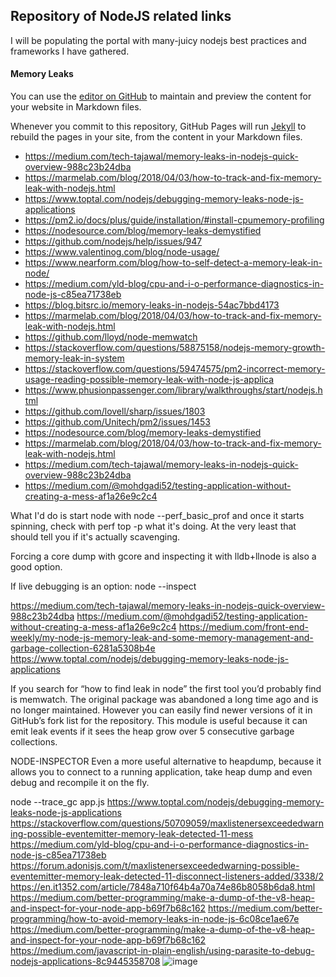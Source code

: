 ## Repository of NodeJS related links

I will be populating the portal with many-juicy nodejs best practices and frameworks I have gathered.

#### Memory Leaks
You can use the [editor on GitHub](https://github.com/ashutoshkumars/myweb/edit/gh-pages/index.md) to maintain and preview the content for your website in Markdown files.

Whenever you commit to this repository, GitHub Pages will run [Jekyll](https://jekyllrb.com/) to rebuild the pages in your site, from the content in your Markdown files.

- https://medium.com/tech-tajawal/memory-leaks-in-nodejs-quick-overview-988c23b24dba
- https://marmelab.com/blog/2018/04/03/how-to-track-and-fix-memory-leak-with-nodejs.html
- https://www.toptal.com/nodejs/debugging-memory-leaks-node-js-applications
- https://pm2.io/docs/plus/guide/installation/#install-cpumemory-profiling
- https://nodesource.com/blog/memory-leaks-demystified
- https://github.com/nodejs/help/issues/947
- https://www.valentinog.com/blog/node-usage/
- https://www.nearform.com/blog/how-to-self-detect-a-memory-leak-in-node/
- https://medium.com/yld-blog/cpu-and-i-o-performance-diagnostics-in-node-js-c85ea71738eb
- https://blog.bitsrc.io/memory-leaks-in-nodejs-54ac7bbd4173
- https://marmelab.com/blog/2018/04/03/how-to-track-and-fix-memory-leak-with-nodejs.html
- https://github.com/lloyd/node-memwatch
- https://stackoverflow.com/questions/58875158/nodejs-memory-growth-memory-leak-in-system
- https://stackoverflow.com/questions/59474575/pm2-incorrect-memory-usage-reading-possible-memory-leak-with-node-js-applica
- https://www.phusionpassenger.com/library/walkthroughs/start/nodejs.html
- https://github.com/lovell/sharp/issues/1803
- https://github.com/Unitech/pm2/issues/1453
- https://nodesource.com/blog/memory-leaks-demystified
- https://marmelab.com/blog/2018/04/03/how-to-track-and-fix-memory-leak-with-nodejs.html
- https://medium.com/tech-tajawal/memory-leaks-in-nodejs-quick-overview-988c23b24dba
- https://medium.com/@mohdgadi52/testing-application-without-creating-a-mess-af1a26e9c2c4


What I'd do is start node with node --perf_basic_prof and once it starts spinning, check with perf top -p <pid> what it's doing. At the very least that should tell you if it's actually scavenging.

Forcing a core dump with gcore and inspecting it with lldb+llnode is also a good option.

If live debugging is an option: node --inspect


https://medium.com/tech-tajawal/memory-leaks-in-nodejs-quick-overview-988c23b24dba
https://medium.com/@mohdgadi52/testing-application-without-creating-a-mess-af1a26e9c2c4
https://medium.com/front-end-weekly/my-node-js-memory-leak-and-some-memory-management-and-garbage-collection-6281a5308b4e
https://www.toptal.com/nodejs/debugging-memory-leaks-node-js-applications


If you search for “how to find leak in node” the first tool you’d probably find is memwatch. The original package was abandoned a long time ago and is no longer maintained. However you can easily find newer versions of it in GitHub’s fork list for the repository. This module is useful because it can emit leak events if it sees the heap grow over 5 consecutive garbage collections.


NODE-INSPECTOR
Even a more useful alternative to heapdump, because it allows you to connect to a running application, take heap dump and even debug and recompile it on the fly.


node --trace_gc app.js
https://www.toptal.com/nodejs/debugging-memory-leaks-node-js-applications
https://stackoverflow.com/questions/50709059/maxlistenersexceededwarning-possible-eventemitter-memory-leak-detected-11-mess
https://medium.com/yld-blog/cpu-and-i-o-performance-diagnostics-in-node-js-c85ea71738eb
https://forum.adonisjs.com/t/maxlistenersexceededwarning-possible-eventemitter-memory-leak-detected-11-disconnect-listeners-added/3338/2
https://en.it1352.com/article/7848a710f64b4a70a74e86b8058b6da8.html
https://medium.com/better-programming/make-a-dump-of-the-v8-heap-and-inspect-for-your-node-app-b69f7b68c162
https://medium.com/better-programming/how-to-avoid-memory-leaks-in-node-js-6c08ce1ae67e
https://medium.com/better-programming/make-a-dump-of-the-v8-heap-and-inspect-for-your-node-app-b69f7b68c162
https://medium.com/javascript-in-plain-english/using-parasite-to-debug-nodejs-applications-8c9445358708
![image](https://user-images.githubusercontent.com/3884822/121161293-792ccd80-c86a-11eb-96b6-ac17cf134ba3.png)
